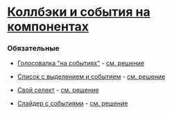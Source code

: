# [Коллбэки и события на компонентах](https://learn.javascript.ru/custom-events)

### Обязательные
 
* [Голосовалка "на событиях"](https://learn.javascript.ru/task/voter-events) - [см. решение](http://plnkr.co/edit/7gTnxxSKGuBSkL5fcGEi?p=preview)

* [Список с выделением и событием](https://learn.javascript.ru/task/selectable-list-evented) - [см. решение](http://plnkr.co/edit/PmRs3h7PBmHRf3X7tCbR?p=preview)

* [Свой селект](https://learn.javascript.ru/task/custom-select) - [см. решение](http://plnkr.co/edit/FnO3okjvdXg8TghJlSlX?p=preview)

* [Слайдер с событиями](https://learn.javascript.ru/task/slider-events) - [см. решение](http://plnkr.co/edit/f3yJzrvhvxogUDG22n1e?p=preview)

